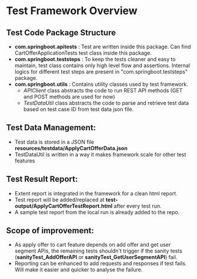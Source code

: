 # Test Framework Overview

## Test Code Package Structure
- **com.springboot.apitests** : Test are written inside this package. Can find CartOfferApplicationTests test class inside this package.
- **com.springboot.teststeps** : To keep the tests cleaner and easy to maintain, test class contains only high level flow and assertions. Internal logics for different test steps are present in "com.springboot.teststeps" package.
- **com.springboot.utils** : Contains utility classes used by test framework. 
  - *APIClient* class abstracts the code to run REST API methods (GET and POST methods are used for now)
  - *TestDataUtil* class abstracts the code to parse and retrieve test data based on test case ID from test data json file.

## Test Data Management:
- Test data is stored in a JSON file **resources/testdata/ApplyCartOfferData.json**
- TestDataUtil is written in a way it makes framework scale for other test features

## Test Result Report:
- Extent report is integrated in the framework for a clean html report.
- Test report will be added/replaced at **test-output/ApplyCartOfferTestReport.html** after every test run.
- A sample test report from the local run is already added to the repo.

## Scope of improvement:
- As apply offer to cart feature depends on add offer and get user segment APIs, the remaining tests shouldn't trigger if the sanity tests (**sanityTest_AddOfferAPI** or **sanityTest_GetUserSegmentAPI**) fail.
- Reporting can be enhanced to add requests and responses if test fails. Will make it easier and quicker to analyse the failure.

